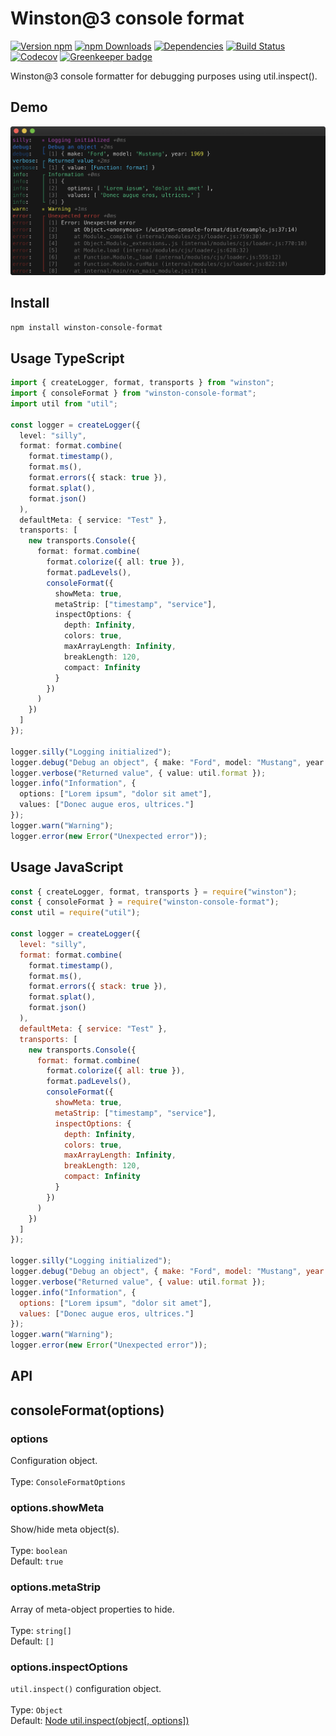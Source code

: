 # Winston@3 console format

[![Version npm](https://img.shields.io/npm/v/winston-console-format.svg?style=flat-square)](https://www.npmjs.com/package/winston-console-format)
[![npm Downloads](https://img.shields.io/npm/dm/winston-console-format.svg?style=flat-square)](https://npmcharts.com/compare/winston-console-format?minimal=true)
[![Dependencies](https://img.shields.io/david/duccio/winston-console-format.svg?style=flat-square)](https://david-dm.org/duccio/winston-console-format)
[![Build Status](https://img.shields.io/travis/duccio/winston-console-format/master.svg?style=flat-square)](https://travis-ci.com/duccio/winston-console-format)
[![Codecov](https://img.shields.io/codecov/c/github/duccio/winston-console-format.svg)](https://codecov.io/github/duccio/winston-console-format) [![Greenkeeper badge](https://badges.greenkeeper.io/duccio/winston-console-format.svg)](https://greenkeeper.io/)

Winston@3 console formatter for debugging purposes using util.inspect().

## Demo

![](demo.png)

## Install

```bash
npm install winston-console-format
```

## Usage TypeScript

```typescript
import { createLogger, format, transports } from "winston";
import { consoleFormat } from "winston-console-format";
import util from "util";

const logger = createLogger({
  level: "silly",
  format: format.combine(
    format.timestamp(),
    format.ms(),
    format.errors({ stack: true }),
    format.splat(),
    format.json()
  ),
  defaultMeta: { service: "Test" },
  transports: [
    new transports.Console({
      format: format.combine(
        format.colorize({ all: true }),
        format.padLevels(),
        consoleFormat({
          showMeta: true,
          metaStrip: ["timestamp", "service"],
          inspectOptions: {
            depth: Infinity,
            colors: true,
            maxArrayLength: Infinity,
            breakLength: 120,
            compact: Infinity
          }
        })
      )
    })
  ]
});

logger.silly("Logging initialized");
logger.debug("Debug an object", { make: "Ford", model: "Mustang", year: 1969 });
logger.verbose("Returned value", { value: util.format });
logger.info("Information", {
  options: ["Lorem ipsum", "dolor sit amet"],
  values: ["Donec augue eros, ultrices."]
});
logger.warn("Warning");
logger.error(new Error("Unexpected error"));
```

## Usage JavaScript

```js
const { createLogger, format, transports } = require("winston");
const { consoleFormat } = require("winston-console-format");
const util = require("util");

const logger = createLogger({
  level: "silly",
  format: format.combine(
    format.timestamp(),
    format.ms(),
    format.errors({ stack: true }),
    format.splat(),
    format.json()
  ),
  defaultMeta: { service: "Test" },
  transports: [
    new transports.Console({
      format: format.combine(
        format.colorize({ all: true }),
        format.padLevels(),
        consoleFormat({
          showMeta: true,
          metaStrip: ["timestamp", "service"],
          inspectOptions: {
            depth: Infinity,
            colors: true,
            maxArrayLength: Infinity,
            breakLength: 120,
            compact: Infinity
          }
        })
      )
    })
  ]
});

logger.silly("Logging initialized");
logger.debug("Debug an object", { make: "Ford", model: "Mustang", year: 1969 });
logger.verbose("Returned value", { value: util.format });
logger.info("Information", {
  options: ["Lorem ipsum", "dolor sit amet"],
  values: ["Donec augue eros, ultrices."]
});
logger.warn("Warning");
logger.error(new Error("Unexpected error"));
```

## API

## consoleFormat(options)

### options

Configuration object.<br><br>Type: `ConsoleFormatOptions`

### options.showMeta

Show/hide meta object(s).<br><br> Type: `boolean`<br> Default: `true`

### options.metaStrip

Array of meta-object properties to hide.<br><br> Type: `string[]`<br> Default: `[]`

### options.inspectOptions

`util.inspect()` configuration object.<br><br> Type: `Object`<br> Default: [Node util.inspect(object[, options])](https://nodejs.org/api/util.html#util_util_inspect_object_options)
